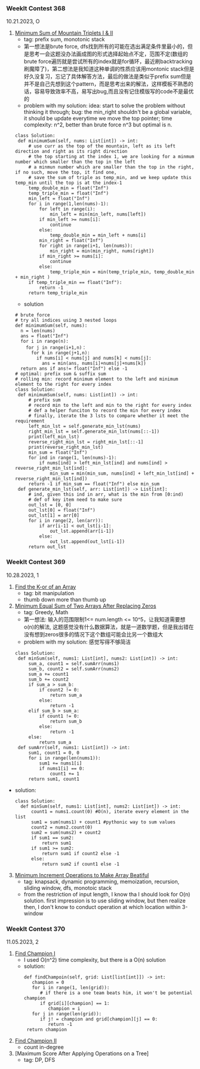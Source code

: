 
### Weeklt Contest 368
10.21.2023, O
1. [Minimum Sum of Mountain Triplets I & II](https://leetcode.com/problems/minimum-sum-of-mountain-triplets-i/description/)
   - tag: prefix sum, monotonic stack
   - 第一想法是brute force, dfs找到所有的可能在选出满足条件里最小的，但是思考一会这题没办法画成图的形式选择起始点不定，范围不定(数组的brute force遍历就是尝试所有的index就是for循环，最近刷backtracking刷魔障了)，第二想法是我知道这种单调的性质应该用montonic stack但是好久没复习，忘记了具体解答方法，最后的做法是类似于prefix sum但是并不是自己先想到这个pattern，而是思考出来的解法，这样模板不熟悉的话，容易导致效率不高，易写出bug,而且没有记住模版写的code不是最优的
   - problem with my solution: idea: start to solve the problem without thinking it through; bug: the min_right shouldn't be a global variable, it should be update everytime we move the top pointer; time complexity: n^2, better than brute force n^3 but optimal is n.
   ~~~
   class Solution:
    def minimumSum(self, nums: List[int]) -> int:
        # use curr as the top of the mountain, left as its left direction and right as its right direction
        # the top starting at the index 1, we are looking for a minmum number which smaller than the top in the left
        # a minmun number which are smaller than the top in the right, if no such, move the top, it find one,
        # save the sum of triple as temp_min, and we keep update this temp_min until the top is at the index-1
        temp_double_min = float("Inf")
        temp_triple_min = float("Inf")
        min_left = float("Inf")
        for i in range(1,len(nums)-1):
            for left in range(i):
                min_left = min(min_left, nums[left])
            if min_left >= nums[i]:
                continue
            else:
                temp_double_min = min_left + nums[i]
            min_right = float("Inf")
            for right in range(i+1, len(nums)):
                min_right = min(min_right, nums[right])
            if min_right >= nums[i]:
                continue
            else:
                temp_triple_min = min(temp_triple_min, temp_double_min + min_right )
        if temp_triple_min == float("Inf"): 
            return -1
        return temp_triple_min           
   ~~~
   - solution
   ~~~
   # brute force
   # try all indices using 3 nested loops
   def minimumSum(self, nums):
     n = len(nums)
     ans = float("Inf")
     for i in range(n):
       for j in range(i+1,n)：
         for k in range(j+1,n):
           if nums[i] < nums[j] and nums[k] < nums[j]:
             ans = min(ans, nums[i]+nums[j]+nums[k])
     return ans if ans!= float("Inf") else -1
   # optimal: prefix sum & suffix sum
   # rolling min: record minimum element to the left and minimum element to the right for every index
   class Solution:
    def minimumSum(self, nums: List[int]) -> int:
        # prefix sum
        # record min to the left and min to the right for every index
        # def a helper funciton to record the min for every index
        # finally, iterate the 3 lsts to compare whether it meet the requirement
        left_min_lst = self.generate_min_lst(nums)
        right_min_lst = self.generate_min_lst(nums[::-1])
        print(left_min_lst)
        reverse_right_min_lst = right_min_lst[::-1]
        print(reverse_right_min_lst)
        min_sum = float("Inf")
        for ind in range(1, len(nums)-1):
            if nums[ind] > left_min_lst[ind] and nums[ind] > reverse_right_min_lst[ind]:
                min_sum = min(min_sum, nums[ind] + left_min_lst[ind] + reverse_right_min_lst[ind])
        return -1 if min_sum == float("Inf") else min_sum
    def generate_min_lst(self, arr: List[int]) -> List[int]:
        # ind, given this ind in arr, what is the min from [0:ind)
        # def of key item need to make sure
        out_lst = [0, 0]
        out_lst[0] = float("Inf")
        out_lst[1] = arr[0]
        for i in range(2, len(arr)):
            if arr[i-1] < out_lst[i-1]:
                out_lst.append(arr[i-1])
            else:
                out_lst.append(out_lst[i-1])
        return out_lst
   ~~~


### Weeklt Contest 369
10.28.2023, 1
1. [Find the K-or of an Array](https://leetcode.com/contest/weekly-contest-369/problems/find-the-k-or-of-an-array/)
   - tag: bit manipulation
   - thumb down more than thumb up
2. [Minimum Equal Sum of Two Arrays After Replacing Zeros](https://leetcode.com/contest/weekly-contest-369/problems/minimum-equal-sum-of-two-arrays-after-replacing-zeros/)
   - tag: Greedy, Math
   - 第一想法: 输入的范围限制1<= num.length <= 10^5，让我知道需要想o(n)的解法, 这题感觉没有什么数据算法，就是一道数学题，但是我出错在没有想到zeros很多的情况下这个数组可能会比另一个数组大
   - problem with my solution: 感觉写得不够简洁
   ~~~
   class Solution:
    def minSum(self, nums1: List[int], nums2: List[int]) -> int:
        sum_a, count1 = self.sumArr(nums1)
        sum_b, count2 = self.sumArr(nums2)
        sum_a += count1
        sum_b += count2
        if sum_a > sum_b:
            if count2 != 0:
                return sum_a
            else:
                return -1 
        elif sum_b > sum_a:
            if count1 != 0:
                return sum_b
            else:
                return -1 
        else:
            return sum_a
    def sumArr(self, nums1: List[int]) -> int:
        sum1, count1 = 0, 0
        for i in range(len(nums1)):
            sum1 += nums1[i]
            if nums1[i] == 0:
                count1 += 1
        return sum1, count1
   ~~~
- solution:
  ~~~
  class Solution:
    def minSum(self, nums1: List[int], nums2: List[int]) -> int:
        count1 = nums1.count(0) #O(n), iterate every element in the list
        sum1 = sum(nums1) + count1 #pythonic way to sum values
        count2 = nums2.count(0)
        sum2 = sum(nums2) + count2
        if sum1 == sum2:
            return sum1
        if sum1 >= sum2:
            return sum1 if count2 else -1 
        else:
            return sum2 if count1 else -1
  ~~~

3. [Minimum Increment Operations to Make Array Beatiful](https://leetcode.com/contest/weekly-contest-369/problems/minimum-increment-operations-to-make-array-beautiful/)
   - tag: knapsack, dynamic programming, memoization, recursion, sliding window, dfs, monotoic stack
   - from the restriction of input length, I know tha I should look for O(n) solution. first impression is to use sliding window, but then realize then, I don't know to conduct operation at which location within 3-window
  
### Weeklt Contest 370
11.05.2023, 2
1. [Find Champion I](https://leetcode.com/contest/weekly-contest-370/problems/find-champion-i/)
   - I used O(n^2) time complexity, but there is a O(n) solution
   - solution:
     ~~~
     def findChampoin(self, grid: List[list[int]]) -> int:
        champion = 0
        for i in range(1, len(grid)):
           # if there is a one team beats him, it won't be potential champion
           if grid[i][champion] == 1:
              champion = i
        for j in range(len(grid)):
           if j! = champion and grid[champion][j] == 0:
              return -1 
      return champion
     ~~~
2. [Find Champion II](https://leetcode.com/problems/find-champion-ii/description/)
   - count in-degree
3. [Maximum Score After Applying Operations on a Tree]
   - tag: DP, DFS
